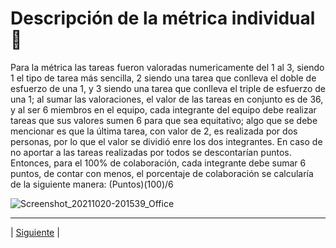 # Descripción de la métrica individual 📝
Para la métrica las tareas fueron valoradas numericamente del 1 al 3, siendo 1 el tipo de tarea más sencilla, 2 siendo una tarea que conlleva el doble de esfuerzo de una 1, y 3 siendo una tarea que conlleva el triple de esfuerzo de una 1; al sumar las valoraciones, el valor de las tareas en conjunto es de 36, y al ser 6 miembros en el equipo, cada integrante del equipo debe realizar tareas que sus valores sumen 6 para que sea equitativo; algo que se debe mencionar es que la última tarea, con valor de 2, es realizada por dos personas, por lo que el valor se dividió enre los dos integrantes. En caso de no aportar a las tareas realizadas por todos se descontarían puntos.
Entonces, para el 100% de colaboración, cada integrante debe sumar 6 puntos, de contar con menos, el porcentaje de colaboración se calcularía de la siguiente manera: (Puntos)(100)/6


![Screenshot_20211020-201539_Office](https://user-images.githubusercontent.com/92338579/138195403-cfdefe01-1e8b-41c8-892f-8b63c681ad22.jpg)

-----------------

| [Siguiente](https://github.com/Juanca1984/Blockchain/blob/main/Documentaci%C3%B3n/Primera%20Entrega/M%C3%A9trica.md#descripci%C3%B3n-de-la-m%C3%A9trica-individual- "Siguiente") |

